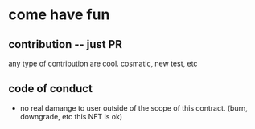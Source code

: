 # come have fun

## contribution -- just PR
any type of contribution are cool. cosmatic, new test, etc 

## code of conduct
- no real damange to user outside of the scope of this contract. (burn, downgrade, etc this NFT is ok)
